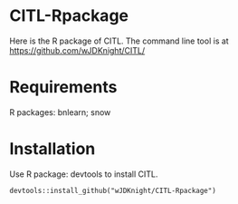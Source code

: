 # CITL-Rpackage
Here is the R package of CITL. The command line tool is at https://github.com/wJDKnight/CITL/ 
# Requirements
  R packages: bnlearn; snow  
# Installation 
  Use R package: devtools to install CITL.
    
    devtools::install_github("wJDKnight/CITL-Rpackage")
  
  

